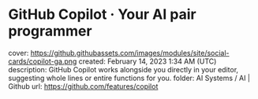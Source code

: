 # GitHub Copilot · Your AI pair programmer

cover: https://github.githubassets.com/images/modules/site/social-cards/copilot-ga.png
created: February 14, 2023 1:34 AM (UTC)
description: GitHub Copilot works alongside you directly in your editor, suggesting whole lines or entire functions for you.
folder: AI Systems / AI | Github
url: https://github.com/features/copilot